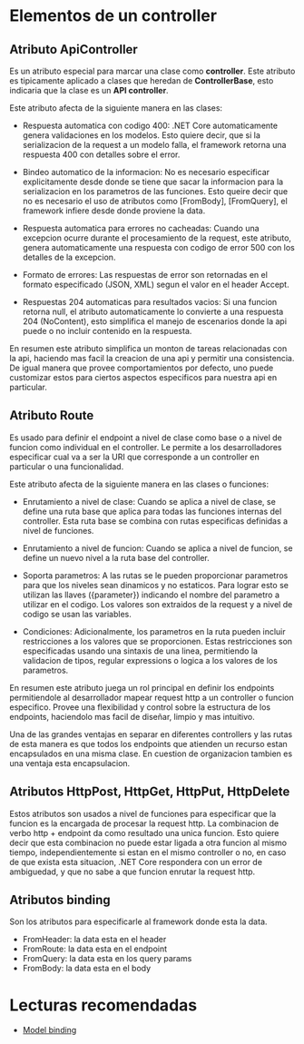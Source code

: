 # Elementos de un controller

## Atributo ApiController

Es un atributo especial para marcar una clase como **controller**. Este atributo es tipicamente aplicado a clases que heredan de **ControllerBase**, esto indicaria que la clase es un **API controller**.

Este atributo afecta de la siguiente manera en las clases:

- Respuesta automatica con codigo 400: .NET Core automaticamente genera validaciones en los modelos. Esto quiere decir, que si la serializacion de la request a un modelo falla, el framework retorna una respuesta 400 con detalles sobre el error.

- Bindeo automatico de la informacion: No es necesario especificar explicitamente desde donde se tiene que sacar la informacion para la serializacion en los parametros de las funciones. Esto queire decir que no es necesario el uso de atributos como [FromBody], [FromQuery], el framework infiere desde donde proviene la data.

- Respuesta automatica para errores no cacheadas: Cuando una excepcion ocurre durante el procesamiento de la request, este atributo, genera automaticamente una respuesta con codigo de error 500 con los detalles de la excepcion.

- Formato de errores: Las respuestas de error son retornadas en el formato especificado (JSON, XML) segun el valor en el header Accept.

- Respuestas 204 automaticas para resultados vacios: Si una funcion retorna null, el atributo automaticamente lo convierte a una respuesta 204 (NoContent), esto simplifica el manejo de escenarios donde la api puede o no incluir contenido en la respuesta.

En resumen este atributo simplifica un monton de tareas relacionadas con la api, haciendo mas facil la creacion de una api y permitir una consistencia. De igual manera que provee comportamientos por defecto, uno puede customizar estos para ciertos aspectos especificos para nuestra api en particular.

## Atributo Route

Es usado para definir el endpoint a nivel de clase como base o a nivel de funcion como individual en el controller. Le permite a los desarrolladores especificar cual va a ser la URI que corresponde a un controller en particular o una funcionalidad.

Este atributo afecta de la siguiente manera en las clases o funciones:

- Enrutamiento a nivel de clase: Cuando se aplica a nivel de clase, se define una ruta base que aplica para todas las funciones internas del controller. Esta ruta base se combina con rutas especificas definidas a nivel de funciones.

- Enrutamiento a nivel de funcion: Cuando se aplica a nivel de funcion, se define un nuevo nivel a la ruta base del controller.

- Soporta parametros: A las rutas se le pueden proporcionar parametros para que los niveles sean dinamicos y no estaticos. Para lograr esto se utilizan las llaves ({parameter}) indicando el nombre del parametro a utilizar en el codigo. Los valores son extraidos de la request y a nivel de codigo se usan las variables.

- Condiciones: Adicionalmente, los parametros en la ruta pueden incluir restricciones a los valores que se proporcionen. Estas restricciones son especificadas usando una sintaxis de una linea, permitiendo la validacion de tipos, regular expressions o logica a los valores de los parametros.

En resumen este atributo juega un rol principal en definir los endpoints permitiendole al desarrollador mapear request http a un controller o funcion especifico. Provee una flexibilidad y control sobre la estructura de los endpoints, haciendolo mas facil de diseñar, limpio y mas intuitivo.

Una de las grandes ventajas en separar en diferentes controllers y las rutas de esta manera es que todos los endpoints que atienden un recurso estan encapsulados en una misma clase. En cuestion de organizacion tambien es una ventaja esta encapsulacion.

## Atributos HttpPost, HttpGet, HttpPut, HttpDelete

Estos atributos son usados a nivel de funciones para especificar que la funcion es la encargada de procesar la request http. La combinacion de verbo http + endpoint da como resultado una unica funcion. Esto quiere decir que esta combinacion no puede estar ligada a otra funcion al mismo tiempo, independientemente si estan en el mismo controller o no, en caso de que exista esta situacion, .NET Core respondera con un error de ambiguedad, y que no sabe a que funcion enrutar la request http.

## Atributos binding

Son los atributos para especificarle al framework donde esta la data.

- FromHeader: la data esta en el header
- FromRoute: la data esta en el endpoint
- FromQuery: la data esta en los query params
- FromBody: la data esta en el body

# Lecturas recomendadas
- [Model binding](https://learn.microsoft.com/en-us/aspnet/core/mvc/models/model-binding?view=aspnetcore-3.1)
